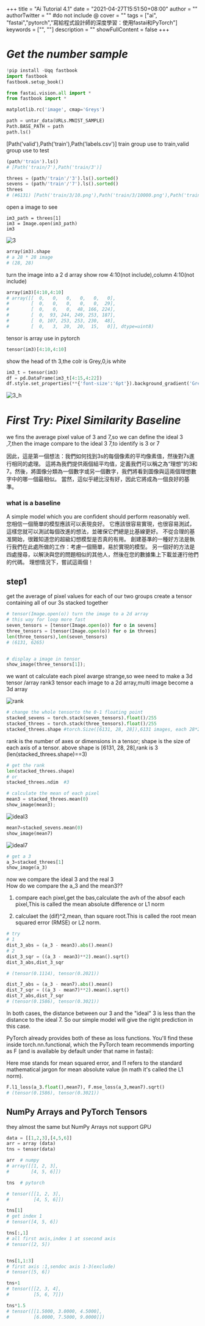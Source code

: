 +++
title = "Ai Tutorial 4.1"
date = "2021-04-27T15:51:50+08:00"
author = ""
authorTwitter = "" #do not include @
cover = ""
tags = ["ai", "fastai","pytorch","寫給程式設計師的深度學習：使用fastai和PyTorch"]
keywords = ["", ""]
description = ""
showFullContent = false
+++
# _Get the number sample_
```py
!pip install -Uqq fastbook
import fastbook
fastbook.setup_book()

```
```py
from fastai.vision.all import *
from fastbook import *

matplotlib.rc('image', cmap='Greys')

```

```py
path = untar_data(URLs.MNIST_SAMPLE)
Path.BASE_PATH = path
path.ls()
```
[Path('valid'),Path('train'),Path('labels.csv')]
train group use to train,valid group use to test

```py
(path/'train').ls()
# [Path('train/7'),Path('train/3')]
```
```py
threes = (path/'train'/'3').ls().sorted()
sevens = (path/'train'/'7').ls().sorted()
threes
# (#6131) [Path('train/3/10.png'),Path('train/3/10000.png'),Path('train/3/10011.png'),Path('train/3/10031.png'),Path('train/3/10034.png'),Path('train/3/10042.png'),Path('train/3/10052.png'),Path('train/3/1007.png'),Path('train/3/10074.png'),Path('train/3/10091.png')...]

```
open a image to see
```
im3_path = threes[1]
im3 = Image.open(im3_path)
im3
```
![3](/img/ai_t/t1/3.png)

```py
array(im3).shape
# a 28 * 28 image
# (28, 28)
```
turn the image into a  2 d array
show row 4:10(not include),column 4:10(not include)
```py
array(im3)[4:10,4:10]
# array([[  0,   0,   0,   0,   0,   0],
#        [  0,   0,   0,   0,   0,  29],
#        [  0,   0,   0,  48, 166, 224],
#        [  0,  93, 244, 249, 253, 187],
#        [  0, 107, 253, 253, 230,  48],
#        [  0,   3,  20,  20,  15,   0]], dtype=uint8)
```

tensor is array use in pytorch
```py
tensor(im3)[4:10,4:10]
```
show the head of th 3,the colr is Grey,0,is white
```py
im3_t = tensor(im3)
df = pd.DataFrame(im3_t[4:15,4:22])
df.style.set_properties(**{'font-size':'6pt'}).background_gradient('Greys')
```
![3_h](/img/ai_t/t1/3_head.PNG)

# _First Try: Pixel Similarity Baseline_
we fins the average pixel value of 3 and 7,so we can define the ideal 3 ,7,then the image compare to the ideal 3 7,to identify is 3 or 7  

因此，這是第一個想法：我們如何找到3s的每個像素的平均像素值，然後對7s進行相同的處理。 這將為我們提供兩個組平均值，定義我們可以稱之為“理想”的3和7。然後，將圖像分類為一個數字或另一個數字，我們將看到圖像與這兩個理想數字中的哪一個最相似。 當然，這似乎總比沒有好，因此它將成為一個良好的基準。

### what is a baseline
A simple model which you are confident should perform reasonably well.  
您相信一個簡單的模型應該可以表現良好。 它應該很容易實現，也很容易測試，這樣您就可以測試每個改進的想法，並確保它們總是比基線更好。 不從合理的基准開始，很難知道您的超級幻想模型是否真的有用。 創建基準的一種好方法是執行我們在此處所做的工作：考慮一個簡單，易於實現的模型。 另一個好的方法是四處搜尋，以解決與您的問題相似的其他人，然後在您的數據集上下載並運行他們的代碼。 理想情況下，嘗試這兩個！

## step1
get the average of pixel values for each of our two groups
create a tensor containing all of our 3s stacked together

```py
# tensor(Image.open(o)) turn the image to a 2d array
# this way for loop more fast
seven_tensors = [tensor(Image.open(o)) for o in sevens]
three_tensors = [tensor(Image.open(o)) for o in threes]
len(three_tensors),len(seven_tensors)
# (6131, 6265)
```

```py

# display a image in tensor
show_image(three_tensors[1]);

```
we want ot calculate each pixel avarge strange,so wee need to make a 3d tensor /array rank3 tensor each image to a 2d array,multi image become a 3d array

![rank](/img/ai_t/t1/rank.jpg)

```py
# change the whole tensorto the 0-1 floating point
stacked_sevens = torch.stack(seven_tensors).float()/255
stacked_threes = torch.stack(three_tensors).float()/255
stacked_threes.shape #torch.Size([6131, 28, 28]),6131 images, each 28*28 pixels
```

rank is the number of axes or dimensions in a tensor; shape is the size of each axis of a tensor. above shape is [6131, 28, 28],rank is 3 (len(stacked_threes.shape)==3)
```py
# get the rank
len(stacked_threes.shape)
# or
stacked_threes.ndim  #3
```
```py
# calculate the mean of each pixel
mean3 = stacked_threes.mean(0)
show_image(mean3);
```
![ideal3](/img/ai_t/t1/ideal_3.png)

```py
mean7=stacked_sevens.mean(0)
show_image(mean7)
```
![ideal7](/img/ai_t/t1/ideal_7.png)

```py
# get a 3
a_3=stacked_threes[1]
show_image(a_3)
```

now we compare the ideal 3 and the real 3  
How do we compare the a_3 and the mean3?? 
1. compare each pixel,get the bas,calculate the avh of the absof each pixel,This is called the mean absolute difference or L1 norm

2. calculaet the (dif)^2,mean, than square root.This is called the root mean squared error (RMSE) or L2 norm.

```py
# try
# 1
dist_3_abs = (a_3 - mean3).abs().mean()
# 2
dist_3_sqr = ((a_3 - mean3)**2).mean().sqrt()
dist_3_abs,dist_3_sqr

# (tensor(0.1114), tensor(0.2021))
```
```py
dist_7_abs = (a_3 - mean7).abs().mean()
dist_7_sqr = ((a_3 - mean7)**2).mean().sqrt()
dist_7_abs,dist_7_sqr
# (tensor(0.1586), tensor(0.3021))

```
In both cases, the distance between our 3 and the "ideal" 3 is less than the distance to the ideal 7. So our simple model will give the right prediction in this case.

PyTorch already provides both of these as loss functions. You'll find these inside torch.nn.functional, which the PyTorch team recommends importing as F (and is available by default under that name in fastai):

Here mse stands for mean squared error, and l1 refers to the standard mathematical jargon for mean absolute value (in math it's called the L1 norm).
```py
F.l1_loss(a_3.float(),mean7), F.mse_loss(a_3,mean7).sqrt()
# (tensor(0.1586), tensor(0.3021))
```

## NumPy Arrays and PyTorch Tensors
they almost the same but  NumPy Arrays not support GPU
```py
data = [[1,2,3],[4,5,6]]
arr = array (data)
tns = tensor(data)
```

```py
arr  # numpy
# array([[1, 2, 3],
#        [4, 5, 6]])
```

```py
tns  # pytorch

# tensor([[1, 2, 3],
#         [4, 5, 6]])
```

```py
tns[1]
# get index 1
# tensor([4, 5, 6])

tns[:,1]
# all first axis,index 1 at ssecond axis
# tensor([2, 5])


tns[1,1:3]
# first axis :1,sendoc axis 1-3(exclude)
# tensor([5, 6])

tns+1
# tensor([[2, 3, 4],
#         [5, 6, 7]])

tns*1.5
# tensor([[1.5000, 3.0000, 4.5000],
#         [6.0000, 7.5000, 9.0000]])
```